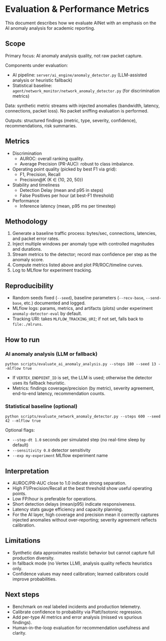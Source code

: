 # Evaluation & Performance Metrics

This document describes how we evaluate AINet with an emphasis on the AI anomaly analysis for academic reporting.

## Scope
Primary focus: AI anomaly analysis quality, not raw packet capture.

Components under evaluation:
- AI pipeline: `server/ai_engine/anomaly_detector.py` (LLM-assisted analysis or heuristic fallback)
- Statistical baseline: `agent/network_monitor/network_anomaly_detector.py` (for discrimination metrics)

Data: synthetic metric streams with injected anomalies (bandwidth, latency, connections, packet loss). No packet sniffing evaluation is performed.

Outputs: structured findings (metric, type, severity, confidence), recommendations, risk summaries.

## Metrics
- Discrimination
  - AUROC: overall ranking quality.
  - Average Precision (PR-AUC): robust to class imbalance.
- Operating point quality (picked by best F1 via grid):
  - F1, Precision, Recall
  - Precision@K (K ∈ {10, 20, 50})
- Stability and timeliness
  - Detection Delay (mean and p95 in steps)
  - False Positives per hour (at best-F1 threshold)
- Performance
  - Inference latency (mean, p95 ms per timestep)

## Methodology
1. Generate a baseline traffic process: bytes/sec, connections, latencies, and packet error rates.
2. Inject multiple windows per anomaly type with controlled magnitudes and durations.
3. Stream metrics to the detector; record max confidence per step as the anomaly score.
4. Compute metrics listed above and plot PR/ROC/timeline curves.
5. Log to MLflow for experiment tracking.

## Reproducibility
- Random seeds fixed (`--seed`), baseline parameters (`--recv-base`, `--send-base`, etc.) documented and logged.
- MLflow logs: params, metrics, and artifacts (plots) under experiment `anomaly-detector-eval` by default.
- Tracking URI: takes `MLFLOW_TRACKING_URI`; if not set, falls back to `file:./mlruns`.

## How to run
### AI anomaly analysis (LLM or fallback)
```
python scripts/evaluate_ai_anomaly_analysis.py --steps 180 --seed 13 --mlflow true
```
- If `VERTEX_ENDPOINT_ID` is set, the LLM is used; otherwise the detector uses its fallback heuristic.
- Metrics: findings coverage/precision (by metric), severity agreement, end-to-end latency, recommendation counts.

### Statistical baseline (optional)
```
python scripts/evaluate_network_anomaly_detector.py --steps 600 --seed 42 --mlflow true
```
Optional flags:
- `--step-dt 1.0` seconds per simulated step (no real-time sleep by default)
- `--sensitivity 0.8` detector sensitivity
- `--exp my-experiment` MLflow experiment name

## Interpretation
- AUROC/PR-AUC close to 1.0 indicate strong separation.
- High F1/Precision/Recall at the best threshold show useful operating points.
- Low FP/hour is preferable for operations.
- Short detection delays (mean/p95) indicate responsiveness.
- Latency stats gauge efficiency and capacity planning.
 - For the AI layer, high coverage and precision mean it correctly captures injected anomalies without over-reporting; severity agreement reflects calibration.

## Limitations
- Synthetic data approximates realistic behavior but cannot capture full production diversity.
- In fallback mode (no Vertex LLM), analysis quality reflects heuristics only.
- Confidence values may need calibration; learned calibrators could improve probabilities.

## Next steps
- Benchmark on real labeled incidents and production telemetry.
- Calibrate confidence to probability via Platt/Isotonic regression.
- Add per-type AI metrics and error analysis (missed vs spurious findings).
- Human-in-the-loop evaluation for recommendation usefulness and clarity.
